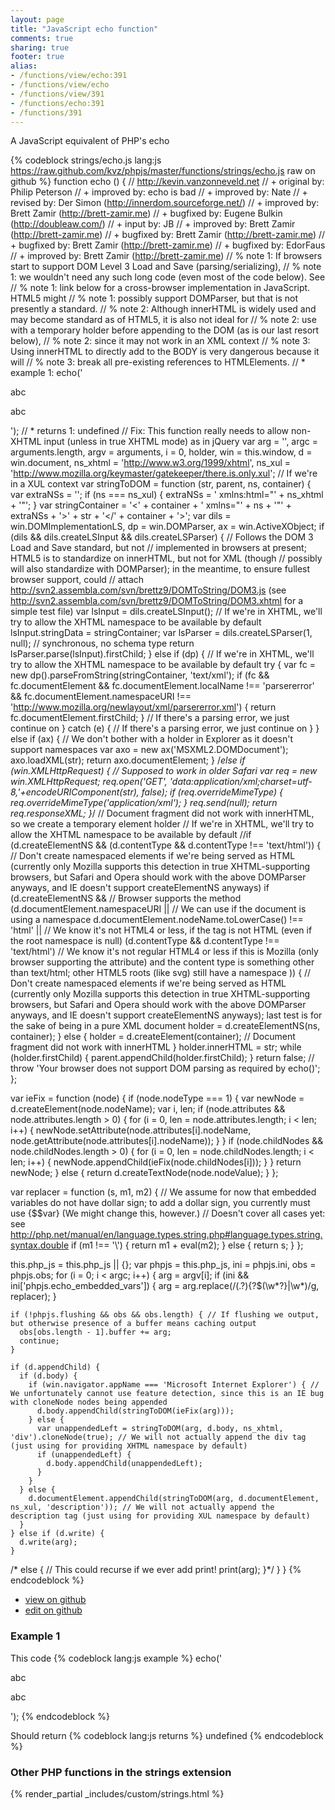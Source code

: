 ```yaml
---
layout: page
title: "JavaScript echo function"
comments: true
sharing: true
footer: true
alias:
- /functions/view/echo:391
- /functions/view/echo
- /functions/view/391
- /functions/echo:391
- /functions/391
---
```

<!-- Generated by Rakefile:build -->
A JavaScript equivalent of PHP's echo

{% codeblock strings/echo.js lang:js https://raw.github.com/kvz/phpjs/master/functions/strings/echo.js raw on github %}
function echo () {
  // http://kevin.vanzonneveld.net
  // +   original by: Philip Peterson
  // +   improved by: echo is bad
  // +   improved by: Nate
  // +    revised by: Der Simon (http://innerdom.sourceforge.net/)
  // +   improved by: Brett Zamir (http://brett-zamir.me)
  // +   bugfixed by: Eugene Bulkin (http://doubleaw.com/)
  // +   input by: JB
  // +   improved by: Brett Zamir (http://brett-zamir.me)
  // +   bugfixed by: Brett Zamir (http://brett-zamir.me)
  // +   bugfixed by: Brett Zamir (http://brett-zamir.me)
  // +   bugfixed by: EdorFaus
  // +   improved by: Brett Zamir (http://brett-zamir.me)
  // %        note 1: If browsers start to support DOM Level 3 Load and Save (parsing/serializing),
  // %        note 1: we wouldn't need any such long code (even most of the code below). See
  // %        note 1: link below for a cross-browser implementation in JavaScript. HTML5 might
  // %        note 1: possibly support DOMParser, but that is not presently a standard.
  // %        note 2: Although innerHTML is widely used and may become standard as of HTML5, it is also not ideal for
  // %        note 2: use with a temporary holder before appending to the DOM (as is our last resort below),
  // %        note 2: since it may not work in an XML context
  // %        note 3: Using innerHTML to directly add to the BODY is very dangerous because it will
  // %        note 3: break all pre-existing references to HTMLElements.
  // *     example 1: echo('<div><p>abc</p><p>abc</p></div>');
  // *     returns 1: undefined
  // Fix: This function really needs to allow non-XHTML input (unless in true XHTML mode) as in jQuery
  var arg = '',
    argc = arguments.length,
    argv = arguments,
    i = 0,
    holder, win = this.window,
    d = win.document,
    ns_xhtml = 'http://www.w3.org/1999/xhtml',
    ns_xul = 'http://www.mozilla.org/keymaster/gatekeeper/there.is.only.xul'; // If we're in a XUL context
  var stringToDOM = function (str, parent, ns, container) {
    var extraNSs = '';
    if (ns === ns_xul) {
      extraNSs = ' xmlns:html="' + ns_xhtml + '"';
    }
    var stringContainer = '<' + container + ' xmlns="' + ns + '"' + extraNSs + '>' + str + '</' + container + '>';
    var dils = win.DOMImplementationLS,
      dp = win.DOMParser,
      ax = win.ActiveXObject;
    if (dils && dils.createLSInput && dils.createLSParser) {
      // Follows the DOM 3 Load and Save standard, but not
      // implemented in browsers at present; HTML5 is to standardize on innerHTML, but not for XML (though
      // possibly will also standardize with DOMParser); in the meantime, to ensure fullest browser support, could
      // attach http://svn2.assembla.com/svn/brettz9/DOMToString/DOM3.js (see http://svn2.assembla.com/svn/brettz9/DOMToString/DOM3.xhtml for a simple test file)
      var lsInput = dils.createLSInput();
      // If we're in XHTML, we'll try to allow the XHTML namespace to be available by default
      lsInput.stringData = stringContainer;
      var lsParser = dils.createLSParser(1, null); // synchronous, no schema type
      return lsParser.parse(lsInput).firstChild;
    } else if (dp) {
      // If we're in XHTML, we'll try to allow the XHTML namespace to be available by default
      try {
        var fc = new dp().parseFromString(stringContainer, 'text/xml');
        if (fc && fc.documentElement && fc.documentElement.localName !== 'parsererror' && fc.documentElement.namespaceURI !== 'http://www.mozilla.org/newlayout/xml/parsererror.xml') {
          return fc.documentElement.firstChild;
        }
        // If there's a parsing error, we just continue on
      } catch (e) {
        // If there's a parsing error, we just continue on
      }
    } else if (ax) { // We don't bother with a holder in Explorer as it doesn't support namespaces
      var axo = new ax('MSXML2.DOMDocument');
      axo.loadXML(str);
      return axo.documentElement;
    }
/*else if (win.XMLHttpRequest) { // Supposed to work in older Safari
      var req = new win.XMLHttpRequest;
      req.open('GET', 'data:application/xml;charset=utf-8,'+encodeURIComponent(str), false);
      if (req.overrideMimeType) {
        req.overrideMimeType('application/xml');
      }
      req.send(null);
      return req.responseXML;
    }*/
    // Document fragment did not work with innerHTML, so we create a temporary element holder
    // If we're in XHTML, we'll try to allow the XHTML namespace to be available by default
    //if (d.createElementNS && (d.contentType && d.contentType !== 'text/html')) { // Don't create namespaced elements if we're being served as HTML (currently only Mozilla supports this detection in true XHTML-supporting browsers, but Safari and Opera should work with the above DOMParser anyways, and IE doesn't support createElementNS anyways)
    if (d.createElementNS && // Browser supports the method
    (d.documentElement.namespaceURI || // We can use if the document is using a namespace
    d.documentElement.nodeName.toLowerCase() !== 'html' || // We know it's not HTML4 or less, if the tag is not HTML (even if the root namespace is null)
    (d.contentType && d.contentType !== 'text/html') // We know it's not regular HTML4 or less if this is Mozilla (only browser supporting the attribute) and the content type is something other than text/html; other HTML5 roots (like svg) still have a namespace
    )) { // Don't create namespaced elements if we're being served as HTML (currently only Mozilla supports this detection in true XHTML-supporting browsers, but Safari and Opera should work with the above DOMParser anyways, and IE doesn't support createElementNS anyways); last test is for the sake of being in a pure XML document
      holder = d.createElementNS(ns, container);
    } else {
      holder = d.createElement(container); // Document fragment did not work with innerHTML
    }
    holder.innerHTML = str;
    while (holder.firstChild) {
      parent.appendChild(holder.firstChild);
    }
    return false;
    // throw 'Your browser does not support DOM parsing as required by echo()';
  };


  var ieFix = function (node) {
    if (node.nodeType === 1) {
      var newNode = d.createElement(node.nodeName);
      var i, len;
      if (node.attributes && node.attributes.length > 0) {
        for (i = 0, len = node.attributes.length; i < len; i++) {
          newNode.setAttribute(node.attributes[i].nodeName, node.getAttribute(node.attributes[i].nodeName));
        }
      }
      if (node.childNodes && node.childNodes.length > 0) {
        for (i = 0, len = node.childNodes.length; i < len; i++) {
          newNode.appendChild(ieFix(node.childNodes[i]));
        }
      }
      return newNode;
    } else {
      return d.createTextNode(node.nodeValue);
    }
  };

  var replacer = function (s, m1, m2) {
    // We assume for now that embedded variables do not have dollar sign; to add a dollar sign, you currently must use {$$var} (We might change this, however.)
    // Doesn't cover all cases yet: see http://php.net/manual/en/language.types.string.php#language.types.string.syntax.double
    if (m1 !== '\\') {
      return m1 + eval(m2);
    } else {
      return s;
    }
  };

  this.php_js = this.php_js || {};
  var phpjs = this.php_js,
    ini = phpjs.ini,
    obs = phpjs.obs;
  for (i = 0; i < argc; i++) {
    arg = argv[i];
    if (ini && ini['phpjs.echo_embedded_vars']) {
      arg = arg.replace(/(.?)\{?\$(\w*?\}|\w*)/g, replacer);
    }

    if (!phpjs.flushing && obs && obs.length) { // If flushing we output, but otherwise presence of a buffer means caching output
      obs[obs.length - 1].buffer += arg;
      continue;
    }

    if (d.appendChild) {
      if (d.body) {
        if (win.navigator.appName === 'Microsoft Internet Explorer') { // We unfortunately cannot use feature detection, since this is an IE bug with cloneNode nodes being appended
          d.body.appendChild(stringToDOM(ieFix(arg)));
        } else {
          var unappendedLeft = stringToDOM(arg, d.body, ns_xhtml, 'div').cloneNode(true); // We will not actually append the div tag (just using for providing XHTML namespace by default)
          if (unappendedLeft) {
            d.body.appendChild(unappendedLeft);
          }
        }
      } else {
        d.documentElement.appendChild(stringToDOM(arg, d.documentElement, ns_xul, 'description')); // We will not actually append the description tag (just using for providing XUL namespace by default)
      }
    } else if (d.write) {
      d.write(arg);
    }
/* else { // This could recurse if we ever add print!
      print(arg);
    }*/
  }
}
{% endcodeblock %}

 - [view on github](https://github.com/kvz/phpjs/blob/master/functions/strings/echo.js)
 - [edit on github](https://github.com/kvz/phpjs/edit/master/functions/strings/echo.js)

### Example 1
This code
{% codeblock lang:js example %}
echo('<div><p>abc</p><p>abc</p></div>');
{% endcodeblock %}

Should return
{% codeblock lang:js returns %}
undefined
{% endcodeblock %}


### Other PHP functions in the strings extension
{% render_partial _includes/custom/strings.html %}
